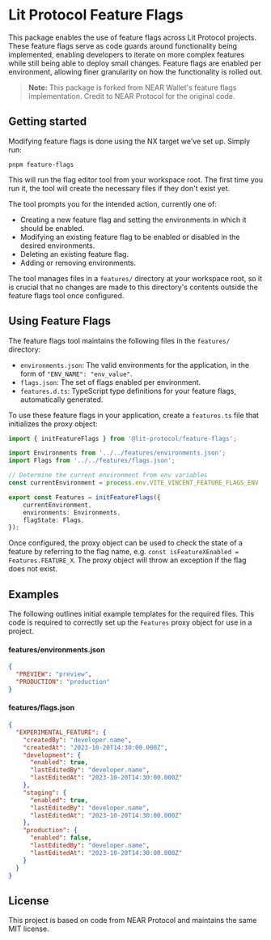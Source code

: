 # Lit Protocol Feature Flags

This package enables the use of feature flags across Lit Protocol projects. These feature flags serve as code guards around
functionality being implemented, enabling developers to iterate on more complex features while still being able to
deploy small changes. Feature flags are enabled per environment, allowing finer granularity on how the functionality
is rolled out.

> **Note:** This package is forked from NEAR Wallet's feature flags implementation. Credit to NEAR Protocol for the original code.

## Getting started

Modifying feature flags is done using the NX target we've set up. Simply run:

```
pnpm feature-flags
```

This will run the flag editor tool from your workspace root. The first time you run it, the tool will create the necessary files if they don't exist yet.

The tool prompts you for the intended action, currently one of:
- Creating a new feature flag and setting the environments in which it should be enabled.
- Modifying an existing feature flag to be enabled or disabled in the desired environments.
- Deleting an existing feature flag.
- Adding or removing environments.

The tool manages files in a `features/` directory at your workspace root, so it is crucial that no changes are made to this directory's contents outside the feature flags tool once configured.

## Using Feature Flags

The feature flags tool maintains the following files in the `features/` directory:
- `environments.json`: The valid environments for the application, in the form of `"ENV_NAME": "env_value"`.
- `flags.json`: The set of flags enabled per environment.
- `features.d.ts`: TypeScript type definitions for your feature flags, automatically generated.

To use these feature flags in your application, create a `features.ts` file that initializes the proxy object:

```ts
import { initFeatureFlags } from '@lit-protocol/feature-flags';

import Environments from '../../features/environments.json';
import Flags from '../../features/flags.json';

// Determine the current environment from env variables
const currentEnvironment = process.env.VITE_VINCENT_FEATURE_FLAGS_ENV || 'PREVIEW';

export const Features = initFeatureFlags({
    currentEnvironment,
    environments: Environments,
    flagState: Flags,
});
```

Once configured, the proxy object can be used to check the state of a feature by referring to
the flag name, e.g. `const isFeatureXEnabled = Features.FEATURE_X`. The proxy object will throw an exception if the
flag does not exist.

## Examples

The following outlines initial example templates for the required files. This code is required to correctly
set up the `Features` proxy object for use in a project.

#### features/environments.json
```json
{
  "PREVIEW": "preview",
  "PRODUCTION": "production"
}
```

#### features/flags.json
```json
{
  "EXPERIMENTAL_FEATURE": {
    "createdBy": "developer.name",
    "createdAt": "2023-10-20T14:30:00.000Z",
    "development": {
      "enabled": true,
      "lastEditedBy": "developer.name",
      "lastEditedAt": "2023-10-20T14:30:00.000Z"
    },
    "staging": {
      "enabled": true,
      "lastEditedBy": "developer.name",
      "lastEditedAt": "2023-10-20T14:30:00.000Z"
    },
    "production": {
      "enabled": false,
      "lastEditedBy": "developer.name",
      "lastEditedAt": "2023-10-20T14:30:00.000Z"
    }
  }
}
```

## License

This project is based on code from NEAR Protocol and maintains the same MIT license.
